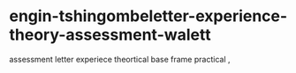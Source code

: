 # engin-tshingombeletter-experience-theory-assessment-walett
assessment letter experiece theortical base frame practical ,   
